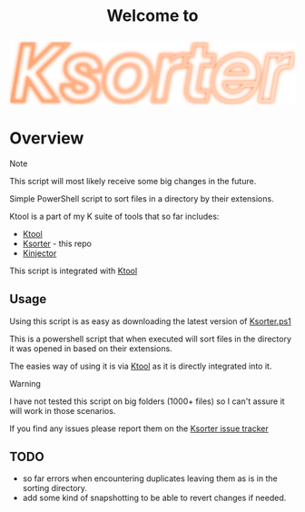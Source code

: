 # <p align="center">Welcome to</p>

<p align="center">
    <img src="Ksorter.svg" alt="Ksorter" title="ksorter logo">
</p>

# Overview

> [!NOTE]
> This script will most likely receive some big changes in the future.

Simple PowerShell script to sort files in a directory by their extensions.

Ktool is a part of my K suite of tools that so far includes:
- [Ktool](https://github.com/kociumba/ktool)
- [Ksorter](https://github.com/kociumba/ksorter) - this repo
- [Kinjector](https://github.com/kociumba/Kinjector)

This script is integrated with [Ktool](https://github.com/kociumba)

## Usage

Using this script is as easy as downloading the latest version of [Ksorter.ps1](https://raw.githubusercontent.com/kociumba/ksorter/main/Ksorter.ps1)

This is a powershell script that when executed will sort files in the directory it was opened in based on their extensions.

The easies way of using it is via [Ktool](https://github.com/kociumba/ktool) as it is directly integrated into it.

> [!WARNING]
> I have not tested this script on big folders (1000+ files) so I can't assure it will work in those scenarios.
> 
> If you find any issues please report them on the [Ksorter issue tracker](https://github.com/kociumba/ksorter/issues)

## TODO
- so far errors when encountering duplicates leaving them as is in the sorting directory.
- add some kind of snapshotting to be able to revert changes if needed.

